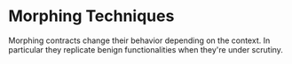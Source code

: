 # Morphing Techniques

Morphing contracts change their behavior depending on the context.
In particular they replicate benign functionalities when they're under scrutiny.
